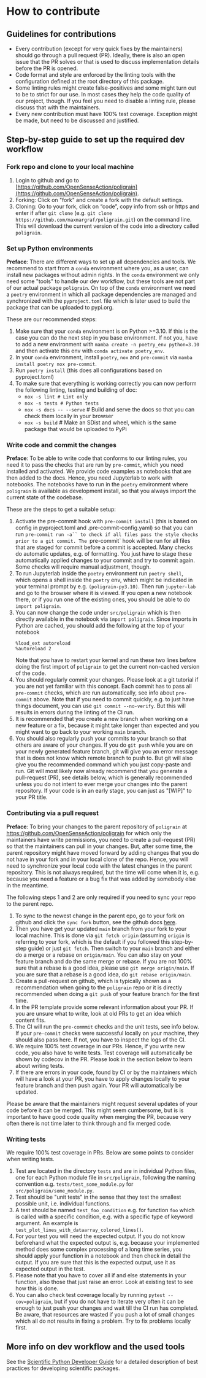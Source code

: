 # How to contribute

## Guidelines for contributions

- Every contribution (except for very quick fixes by the maintainers) should go
  through a pull request (PR). Ideally, there is also an open issue that the PR
  solves or that is used to discuss implementation details before the PR is
  opened.
- Code format and style are enforced by the linting tools with the configuration
  defined at the root directory of this package.
- Some linting rules might create false-positives and some might turn out to be
  to strict for our use. In most cases they help the code quality of our
  project, though. If you feel you need to disable a linting rule, please
  discuss that with the maintainers.
- Every new contribution must have 100% test coverage. Exception might be made,
  but need to be discussed and justified.

## Step-by-step guide to set up the required dev workflow

### Fork repo and clone to your local machine

1. Login to github and go to
   [https://github.com/OpenSenseAction/poligrain](https://github.com/OpenSenseAction/poligrain).
1. Forking: Click on "fork" and create a fork with the default settings.
1. Cloning: Go to your fork, click on “code”, copy info from ssh or https and
   enter if after `git clone` (e.g.
   `git clone https://github.com/maxmargraf/poligrain.git`) on the command line.
   This will download the current version of the code into a directory called
   `poligrain`.

### Set up Python environments

**Preface**: There are different ways to set up all dependencies and tools. We
recommend to start from a `conda` environment where you, as a user, can install
new packages without admin rights. In the `conda` environment we only need some
"tools" to handle our dev workflow, but these tools are not part of our actual
package `poligrain`. On top of the `conda` environment we need a `poetry`
environment in which all package dependencies are managed and synchronized with
the `pyproject.toml` file which is later used to build the package that can be
uploaded to pypi.org.

These are our recommended steps:

1. Make sure that your `conda` environment is on Python >=3.10. If this is the
   case you can do the next step in you base environment. If not you, have to
   add a new environment with `mamba create -n poetry_env python=3.10` and then
   activate this env with `conda activate poetry_env`.
1. In your `conda` environment, install `poetry`, `nox` and `pre-commit` via
   `mamba install poetry nox pre-commit`.
1. Run `poetry install` (this does all configurations based on pyproject.toml)
1. To make sure that everything is working correctly you can now perform the
   following linting, testing and building of doc:
   - `nox -s lint # Lint only`
   - `nox -s tests # Python tests`
   - `nox -s docs -- --serve` # Build and serve the docs so that you can check
     them locally in your browser
   - `nox -s build` # Make an SDist and wheel, which is the same package that
     would be uploaded to PyPi

### Write code and commit the changes

**Preface**: To be able to write code that conforms to our linting rules, you
need it to pass the checks that are run by `pre-commit`, which you need
installed and activated. We provide code examples as notebooks that are then
added to the docs. Hence, you need Jupyterlab to work with notebooks. The
notebooks have to run in the `poetry` environment where `poligrain` is available
as development install, so that you always import the current state of the
codebase.

These are the steps to get a suitable setup:

1. Activate the pre-commit hook with `pre-commit install` (this is based on
   config in pyproject.toml and .pre-commit-config.yaml) so that you can run
   `pre-commit run -a`` to check if all files pass the style checks prior to a git commit. The `pre-commit`
   hook will be run for all files that are staged for commit before a commit is
   accepted. Many checks do automatic updates, e.g. of formatting. You just have
   to stage these automatically applied changes to your commit and try to commit
   again. Some checks will require manual adjustment, though.
1. To run Jupyterlab inside the `poetry` environment run `poetry shell`, which
   opens a shell inside the `poetry` env, which might be indicated in your
   terminal prompt by e.g. `(poligrain-py3.10)`. Then run `jupyter-lab` and go
   to the browser where it is viewed. If you open a new notebook there, or if
   you run one of the existing ones, you should be able to do
   `import poligrain`.
1. You can now change the code under `src/poligrain` which is then directly
   available in the notebook via `import poligrain`. Since imports in Python are
   cached, you should add the following at the top of your notebook
   ```
   %load_ext autoreload
   %autoreload 2
   ```
   Note that you have to restart your kernel and run these two lines before
   doing the first import of `poligrain` to get the current non-cached version
   of the code.
1. You should regularly commit your changes. Please look at a git tutorial if
   you are not yet familiar with this concept. Each commit has to pass all
   `pre-commit` checks, which are run automatically, see info about `pre-commit`
   above. Note that if you need to commit quickly, e.g. to just have things
   document, you can use `git commit --no-verify`. But this will results in
   errors during the linting of the CI run.
1. It is recommended that you create a new branch when working on a new feature
   or a fix, because it might take longer than expected and you might want to go
   back to your working `main` branch.
1. You should also regularly push your commits to your branch so that others are
   aware of your changes. If you do `git push` while you are on your newly
   generated feature branch, git will give you an error message that is does not
   know which remote branch to push to. But git will also give you the
   recommended command which you just copy-paste and run. Git will most likely
   now already recommend that you generate a pull-request (PR), see details
   below, which is generally recommended unless you do not intent to ever merge
   your changes into the parent repository. If your code is in an early stage,
   you can just as "[WIP]" to your PR title.

### Contributing via a pull request

**Preface**: To bring your changes to the parent repository of `poligrain` at
https://github.com/OpenSenseAction/poligrain for which only the maintainers have
write permissions, you need to create a pull-request (PR) so that the
maintainers can pull in your changes. But, after some time, the parent
repository might have moved forward by adding changes that you do not have in
your fork and in your local clone of the repo. Hence, you will need to
synchronize your local code with the latest changes in the parent repository.
This is not always required, but the time will come when it is, e.g. because you
need a feature or a bug fix that was added by somebody else in the meantime.

The following steps 1 and 2 are only required if you need to sync your repo to
the parent repo.

1. To sync to the newest change in the parent epo, go to your fork on github and
   click the `sync fork` button, see the github docs
   [here](https://docs.github.com/en/pull-requests/collaborating-with-pull-requests/working-with-forks/syncing-a-fork).
1. Then you have get your updated `main` branch from your fork to your local
   machine. This is done via `git fetch origin` (assuming `origin` is referring
   to your fork, which is the default if you followed this step-by-step guide)
   or just `git fetch`. Then switch to your `main` branch and either do a merge
   or a rebase on `origin/main`. You can also stay on your feature branch and do
   the same merge or rebase. If you are not 100% sure that a rebase is a good
   idea, please use `git merge origin/main`. If you are sure that a rebase is a
   good idea, do `git rebase origin/main`.
1. Create a pull-request on github, which is typically shown as a recommendation
   when going to the `poligrain` repo or it is directly recommended when doing a
   `git push` of your feature branch for the first time.
1. In the PR template provide some relevant information about your PR. If you
   are unsure what to write, look at old PRs to get an idea which content fits.
1. The CI will run the `pre-commmit` checks and the unit tests, see info below.
   If your `pre-commit` checks were successful locally on your machine, they
   should also pass here. If not, you have to inspect the logs of the CI.
1. We require 100% test coverage in our PRs. Hence, if you write new code, you
   also have to write tests. Test coverage will automatically be shown by
   codecov in the PR. Please look in the section below to learn about writing
   tests.
1. If there are errors in your code, found by CI or by the maintainers which
   will have a look at your PR, you have to apply changes locally to your
   feature branch and then push again. Your PR will automatically be updated.

Please be aware that the maintainers might request several updates of your code
before it can be merged. This might seem cumbersome, but is is important to have
good code quality when merging the PR, because very often there is not time
later to think through and fix merged code.

### Writing tests

We require 100% test coverage in PRs. Below are some points to consider when
writing tests.

1. Test are located in the directory `tests` and are in individual Python files,
   one for each Python module file in `src/poligrain`, following the naming
   convention e.g. `tests/test_some_module.py` for
   `src/poligrain/some_module.py`.
1. Test should be "unit tests" in the sense that they test the smallest possible
   unit, i.e. individual functions.
1. A test should be named `test_foo_condition` e.g. for function `foo` which is
   called with a specific condition, e.g. with a specific type of keyword
   argument. An example is `test_plot_lines_with_dataarray_colored_lines()`.
1. For your test you will need the expected output. If you do not know
   beforehand what the expected output is, e.g. because your implemented method
   does some complex processing of a long time series, you should apply your
   function in a notebook and then check in detail the output. If you are sure
   that this is the expected output, use it as expected output in the test.
1. Please note that you have to cover all if and else statements in your
   function, also those that just raise an error. Look at existing test to see
   how this is done.
1. You can also check test coverage locally by running `pytest --cov=poligrain`,
   but if you do not have to iterate very often it can be enough to just push
   your changes and wait till the CI run has completed. Be aware, that resources
   are wasted if you push a lot of small changes which all do not results in
   fixing a problem. Try to fix problems locally first.

## More info on dev workflow and the used tools

See the [Scientific Python Developer Guide][spc-dev-intro] for a detailed
description of best practices for developing scientific packages.

[spc-dev-intro]: https://learn.scientific-python.org/development/
